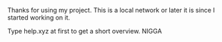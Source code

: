 Thanks for using my project.
This is a local network or later it is since I started working on it.

Type help.xyz at first to get a short overview. NIGGA
